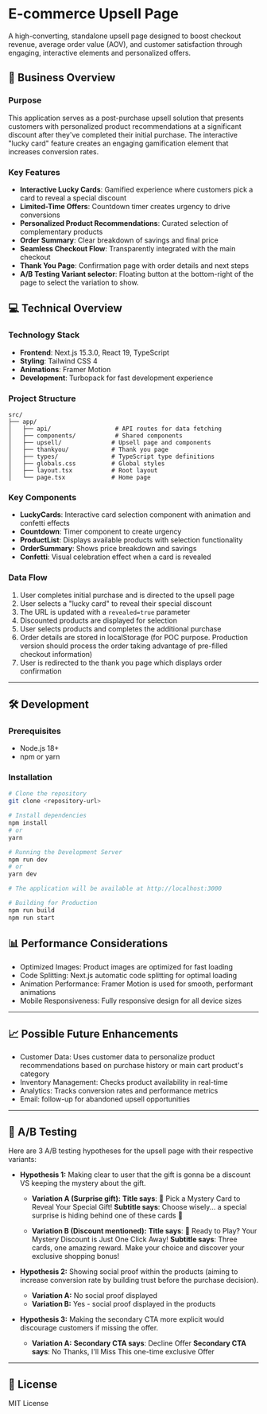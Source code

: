 # E-commerce Upsell Page

A high-converting, standalone upsell page designed to boost checkout revenue, average order value (AOV), and customer satisfaction through engaging, interactive elements and personalized offers.

## 🚀 Business Overview

### Purpose
This application serves as a post-purchase upsell solution that presents customers with personalized product recommendations at a significant discount after they've completed their initial purchase. The interactive "lucky card" feature creates an engaging gamification element that increases conversion rates.

### Key Features
- **Interactive Lucky Cards**: Gamified experience where customers pick a card to reveal a special discount
- **Limited-Time Offers**: Countdown timer creates urgency to drive conversions
- **Personalized Product Recommendations**: Curated selection of complementary products
- **Order Summary**: Clear breakdown of savings and final price
- **Seamless Checkout Flow**: Transparently integrated with the main checkout
- **Thank You Page**: Confirmation page with order details and next steps
- **A/B Testing Variant selector**: Floating button at the bottom-right of the page to select the variation to show.

## 💻 Technical Overview

### Technology Stack
- **Frontend**: Next.js 15.3.0, React 19, TypeScript
- **Styling**: Tailwind CSS 4
- **Animations**: Framer Motion
- **Development**: Turbopack for fast development experience

### Project Structure
```
src/
├── app/
│   ├── api/                  # API routes for data fetching
│   ├── components/           # Shared components
│   ├── upsell/              # Upsell page and components
│   ├── thankyou/            # Thank you page
│   ├── types/               # TypeScript type definitions
│   ├── globals.css          # Global styles
│   ├── layout.tsx           # Root layout
│   └── page.tsx             # Home page
```

### Key Components
- **LuckyCards**: Interactive card selection component with animation and confetti effects
- **Countdown**: Timer component to create urgency
- **ProductList**: Displays available products with selection functionality
- **OrderSummary**: Shows price breakdown and savings
- **Confetti**: Visual celebration effect when a card is revealed

### Data Flow
1. User completes initial purchase and is directed to the upsell page
2. User selects a "lucky card" to reveal their special discount
3. The URL is updated with a `revealed=true` parameter
4. Discounted products are displayed for selection
5. User selects products and completes the additional purchase
6. Order details are stored in localStorage (for POC purpose. Production version should process the order taking advantage of pre-filled checkout information)
7. User is redirected to the thank you page which displays order confirmation

---

## 🛠️ Development

### Prerequisites
- Node.js 18+
- npm or yarn

### Installation
```bash
# Clone the repository
git clone <repository-url>

# Install dependencies
npm install
# or
yarn

# Running the Development Server
npm run dev
# or
yarn dev

# The application will be available at http://localhost:3000

# Building for Production
npm run build
npm run start
```

## 📊 Performance Considerations
- Optimized Images: Product images are optimized for fast loading
- Code Splitting: Next.js automatic code splitting for optimal loading
- Animation Performance: Framer Motion is used for smooth, performant animations
- Mobile Responsiveness: Fully responsive design for all device sizes

---

## 📈 Possible Future Enhancements
- Customer Data: Uses customer data to personalize product recommendations based on purchase history or main cart product's category
- Inventory Management: Checks product availability in real-time
- Analytics: Tracks conversion rates and performance metrics
- Email: follow-up for abandoned upsell opportunities

---

## 🔬 A/B Testing
Here are 3 A/B testing hypotheses for the upsell page with their respective variants:
- **Hypothesis 1:** Making clear to user that the gift is gonna be a discount VS keeping the mystery about the gift.
    - **Variation A (Surprise gift):**
    **Title says**: 🎁 Pick a Mystery Card to Reveal Your Special Gift!
    **Subtitle says**: Choose wisely... a special surprise is hiding behind one of these cards 🤞

    - **Variation B (Discount mentioned):**
    **Title says**: 🎁 Ready to Play? Your Mystery Discount is Just One Click Away!
    **Subtitle says**: Three cards, one amazing reward. Make your choice and discover your exclusive shopping bonus!

- **Hypothesis 2:** Showing social proof within the products (aiming to increase conversion rate by building trust before the purchase decision).
    - **Variation A:** No social proof displayed
    - **Variation B:** Yes - social proof displayed in the products

- **Hypothesis 3:** Making the secondary CTA more explicit would discourage customers if missing the offer.
    - **Variation A:** 
    **Secondary CTA says**: Decline Offer
    **Secondary CTA says**: No Thanks, I'll Miss This one-time exclusive Offer

---

## 📝 License
MIT License